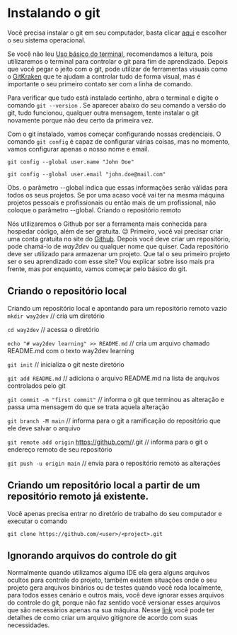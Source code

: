 # Instalando o git
Você precisa instalar o git em seu computador, basta clicar [aqui](https://git-scm.com/downloads) e escolher o seu sistema operacional.

Se você não leu [Uso básico do terminal](../terminal/terminal), recomendamos a leitura, pois utilizaremos o terminal para controlar o git para fim de aprendizado. Depois que você pegar o jeito com o git, pode utilizar de ferramentas visuais como o [GitKraken](https://www.gitkraken.com/) que te ajudam a controlar tudo de forma visual, mas é importante o seu primeiro contato ser com a linha de comando.

Para verificar que tudo está instalado certinho, abra o terminal e digite o comando `git --version` . Se aparecer abaixo do seu comando a versão do git, tudo funcionou, qualquer outra mensagem, tente instalar o git novamente porque não deu certo da primeira vez.

Com o git instalado, vamos começar configurando nossas credenciais. O comando `git config` é capaz de configurar várias coisas, mas no momento, vamos configurar apenas o nosso nome e email.

`git config --global user.name "John Doe"`

`git config --global user.email "john.doe@mail.com"`

Obs. o parâmetro --global indica que essas informações serão válidas para todos os seus projetos. Se por uma acaso você vai ter na mesma máquina projetos pessoais e profissionais ou então mais de um profissional, não coloque o parâmetro --global.
Criando o repositório remoto

Nós utilizaremos o Github por ser a ferramenta mais conhecida para hospedar código, além de ser gratuita. 😉
Primeiro, você vai precisar criar uma conta gratuita no site do [Github](https://github.com/).
Depois você deve criar um repositório, pode chamá-lo de *way2dev* ou qualquer nome que quiser. Cada repositório deve ser utilizado para armazenar um projeto. Que tal o seu primeiro projeto ser o seu aprendizado com esse site? Vou explicar sobre isso mais pra frente, mas por enquanto, vamos começar pelo básico do git. 

## Criando o repositório local
Criando um repositório local e apontando para um repositório remoto vazio
`mkdir way2dev`   // cria um diretório

`cd way2dev`      // acessa o diretório

`echo "# way2dev learning" >> README.md`   // cria um arquivo chamado README.md com o texto way2dev learning

`git init`    // inicializa o git neste diretório

`git add README.md`   // adiciona o arquivo README.md na lista de arquivos controlados pelo git

`git commit -m "first commit"` // informa o git que terminou as alteração e passa uma mensagem do que se trata aquela alteração

`git branch -M main`   // informa para o git a ramificação do repositório que ele deve salvar o arquivo

`git remote add origin` https://github.com/<user>/<prject>.git  // informa para o git o endereço remoto de seu repositório
  
`git push -u origin main` // envia para o repositório remoto  as alterações

## Criando um repositório local a partir de um repositório remoto já existente.
Você apenas precisa entrar no diretório de trabalho do seu computador e executar o comando

`git clone https://github.com/<user>/<project>.git`

## Ignorando arquivos do controle do git
Normalmente quando utilizamos alguma IDE ela gera alguns arquivos ocultos para controle do projeto, também existem situações onde o seu projeto gera arquivos binários ou de testes quando você roda localmente, para todos esses cenário e outros mais, você deve ignorar esses arquivos do controle do git, porque não faz sentido você versionar esses arquivos que são necessários apenas na sua máquina. Nesse [link](https://git-scm.com/docs/gitignore) você pode ter detalhes de como criar um arquivo gitignore de acordo com suas necessidades.
